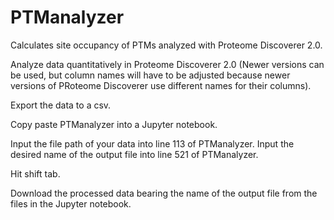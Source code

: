 # PTManalyzer
Calculates site occupancy of PTMs analyzed with Proteome Discoverer 2.0.

Analyze data quantitatively in Proteome Discoverer 2.0 (Newer versions can be used, but column names will have to be adjusted because newer versions of PRoteome Discoverer use different names for their columns).

Export the data to a csv.

Copy paste PTManalyzer into a Jupyter notebook.

Input the file path of your data into line 113 of PTManalyzer.
Input the desired name of the output file into line 521 of PTManalyzer.

Hit shift tab.

Download the processed data bearing the name of the output file from the files in the Jupyter notebook.
